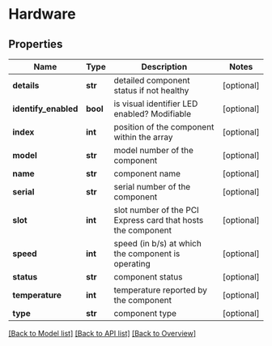 # Hardware

## Properties
Name | Type | Description | Notes
------------ | ------------- | ------------- | -------------
**details** | **str** | detailed component status if not healthy | [optional] 
**identify_enabled** | **bool** | is visual identifier LED enabled? Modifiable | [optional] 
**index** | **int** | position of the component within the array | [optional] 
**model** | **str** | model number of the component | [optional] 
**name** | **str** | component name | [optional] 
**serial** | **str** | serial number of the component | [optional] 
**slot** | **int** | slot number of the PCI Express card that hosts the component | [optional] 
**speed** | **int** | speed (in b/s) at which the component is operating | [optional] 
**status** | **str** | component status | [optional] 
**temperature** | **int** | temperature reported by the component | [optional] 
**type** | **str** | component type | [optional] 

[[Back to Model list]](index.md#documentation-for-models) [[Back to API list]](index.md#endpoint-properties) [[Back to Overview]](index.md)


